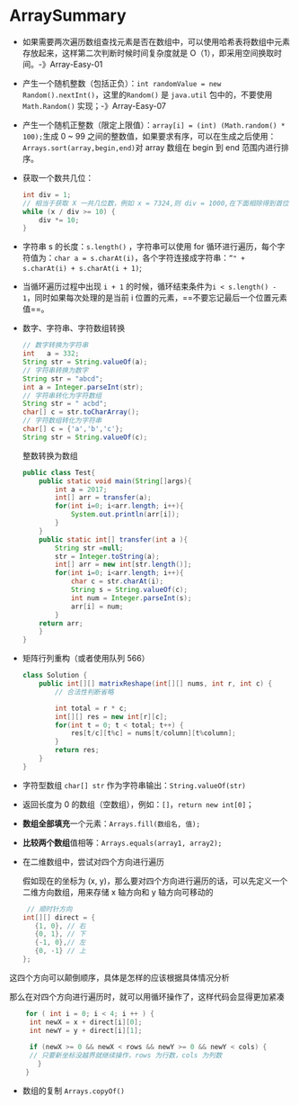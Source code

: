 # ArraySummary

- 如果需要两次遍历数组查找元素是否在数组中，可以使用哈希表将数组中元素存放起来，这样第二次判断时候时间复杂度就是 O（1），即采用空间换取时间。-》Array-Easy-01

- 产生一个随机整数（包括正负）：`int randomValue = new Random().nextInt()`，这里的`Random()` 是 `java.util` 包中的，不要使用 `Math.Random()` 实现；-》Array-Easy-07

- 产生一个随机正整数（限定上限值）：`array[i] = (int) (Math.random() * 100);`生成 0 ~ 99 之间的整数值，如果要求有序，可以在生成之后使用：`Arrays.sort(array,begin,end)`对 array 数组在 begin 到 end 范围内进行排序。

- 获取一个数共几位：

    ```java
    int div = 1;
    // 相当于获取 X 一共几位数，例如 x = 7324,则 div = 1000,在下面相除得到首位 7
    while (x / div >= 10) {
        div *= 10;
    }
    ```

- 字符串 s 的长度：`s.length()` ，字符串可以使用 for 循环进行遍历，每个字符值为：`char a = s.charAt(i)`，各个字符连接成字符串：`”" + s.charAt(i) + s.charAt(i + 1)`;

- 当循环遍历过程中出现 `i + 1` 的时候，循环结束条件为`i < s.length() - 1`，同时如果每次处理的是当前 i 位置的元素，==不要忘记最后一个位置元素值==。

- 数字、字符串、字符数组转换

    ```java
    // 数字转换为字符串
    int   a = 332;
    String str = String.valueOf(a);
    // 字符串转换为数字
    String str = "abcd";
    int a = Integer.parseInt(str);
    // 字符串转化为字符数组
    String str = " acbd";
    char[] c = str.toCharArray();
    // 字符数组转化为字符串
    char[] c = {'a','b','c'};
    String str = String.valueOf(c);
    
    ```

    整数转换为数组

    ```java
    public class Test{
        public static void main(String[]args){
            int a = 2017;
            int[] arr = transfer(a);
            for(int i=0; i<arr.length; i++){
                System.out.println(arr[i]);
            }
        }
        public static int[] transfer(int a ){
            String str =null;
            str = Integer.toString(a);
            int[] arr = new int[str.length()];
            for(int i=0; i<arr.length; i++){
                char c = str.charAt(i);
                String s = String.valueOf(c);
                int num = Integer.parseInt(s);
                arr[i] = num;
            }
        return arr;
        }
    }
    ```

- 矩阵行列重构（或者使用队列 566）

    ```java
    class Solution {
        public int[][] matrixReshape(int[][] nums, int r, int c) {
            // 合法性判断省略
    
            int total = r * c;
            int[][] res = new int[r][c];
            for(int t = 0; t < total; t++) {
                res[t/c][t%c] = nums[t/column][t%column];
            }
            return res;
        }
    }
    
    ```
    
- 字符型数组 `char[] str` 作为字符串输出：`String.valueOf(str)`

- 返回长度为 0 的数组（空数组），例如：`[]`，`return new int[0]`；

- **数组全部填充**一个元素：`Arrays.fill(数组名, 值);`

- **比较两个数组**值相等：`Arrays.equals(array1, array2);`



- 在二维数组中，尝试对四个方向进行遍历

    假如现在的坐标为 (x, y)，那么要对四个方向进行遍历的话，可以先定义一个二维方向数组，用来存储 x 轴方向和 y 轴方向可移动的

    ```java
     // 顺时针方向
    int[][] direct = {
       {1, 0}, // 右
       {0, 1}, // 下
       {-1, 0},// 左
       {0, -1} // 上
    };
    ```
    

这四个方向可以颠倒顺序，具体是怎样的应该根据具体情况分析
    
那么在对四个方向进行遍历时，就可以用循环操作了，这样代码会显得更加紧凑
    
```java
    for ( int i = 0; i < 4; i ++ ) {
     int newX = x + direct[i][0];
     int newY = y + direct[i][1];
    
     if (newX >= 0 && newX < rows && newY >= 0 && newY < cols) {
     // 只要新坐标没越界就继续操作，rows 为行数，cols 为列数
       }
    }
```

- 数组的复制 `Arrays.copyOf()`